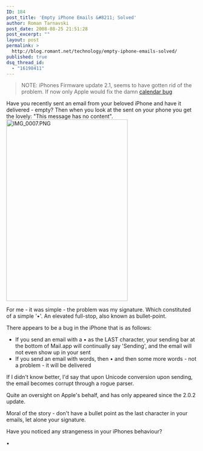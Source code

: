 ```yaml
---
ID: 184
post_title: 'Empty iPhone Emails &#8211; Solved'
author: Roman Tarnavski
post_date: 2008-08-25 21:51:28
post_excerpt: ""
layout: post
permalink: >
  http://blog.romant.net/technology/empty-iphone-emails-solved/
published: true
dsq_thread_id:
  - "16198411"
---
```

<blockquote>NOTE: iPhones Firmware update 2.1, seems to have gotten rid of the problem. If now only Apple would fix the damn <a href="http://twitter.com/romant/statuses/918985782">calendar bug</a></blockquote>
Have you recently sent an email from your beloved iPhone and have it delivered - empty? Then when you look at the sent on your phone you get the lovely: "This message has no content".<!--more-->

<img class="centered" src="http://blog.romant.net/wp-content/uploads/2008/08/img-0007.png" border="0" alt="IMG_0007.PNG" width="320" height="480" />

For me - it was simple - the problem was my signature. Which constituted of a simple '•'. An elevated full-stop, also known as bullet-point.

There appears to be a bug in the iPhone that is as follows:
<ul>
	<li>If you send an email with a • as the LAST character, your sending bar at the bottom of Mail.app will continually say 'Sending', and the email will not even show up in your sent</li>
	<li>If you send an email with words, then • and then some more words - not a problem - it will be delivered</li>
</ul>
If I didn't know better, I'd say that upon Unicode conversion upon sending, the email becomes corrupt through a rogue parser.

Quite an oversight on Apple's behalf, and has only appeared since the 2.0.2 update.

Moral of the story - don't have a bullet point as the last character in your emails, let alone your signature.

Have you noticed any strangeness in your iPhones behaviour?

•